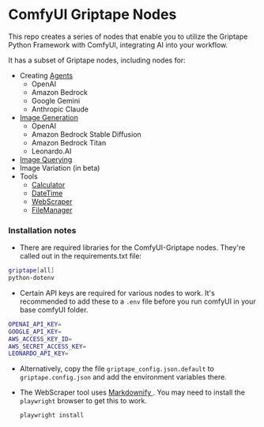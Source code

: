 # ComfyUI Griptape Nodes

This repo creates a series of nodes that enable you to utilize the Griptape Python Framework with ComfyUI, integrating AI into your workflow.

It has a subset of Griptape nodes, including nodes for:

* Creating [Agents](https://docs.griptape.ai/stable/griptape-framework/structures/agents/)
    * OpenAI
    * Amazon Bedrock 
    * Google Gemini
    * Anthropic Claude
* [Image Generation](https://docs.griptape.ai/stable/griptape-framework/structures/tasks/#image-generation-tasks)
    * OpenAI
    * Amazon Bedrock Stable Diffusion
    * Amazon Bedrock Titan
    * Leonardo.AI
* [Image Querying](https://docs.griptape.ai/stable/griptape-framework/structures/tasks/#image-query-task)
* Image Variation (in beta)
* Tools
    * [Calculator](https://docs.griptape.ai/stable/griptape-tools/official-tools/calculator/)
    * [DateTime](https://docs.griptape.ai/stable/griptape-tools/official-tools/date-time/)
    * [WebScraper](https://docs.griptape.ai/stable/griptape-tools/official-tools/web-scraper)
    * [ FileManager ](https://docs.griptape.ai/stable/griptape-tools/official-tools/web-scraper)

### Installation notes

* There are required libraries for the ComfyUI-Griptape nodes. They're called out in the requirements.txt file:

```bash
griptape[all]
python-dotenv
```

* Certain API keys are required for various nodes to work. It's recommended to add these to a `.env` file before you run comfyUI in your base comfyUI folder.

```bash
OPENAI_API_KEY=
GOOGLE_API_KEY=
AWS_ACCESS_KEY_ID=
AWS_SECRET_ACCESS_KEY=
LEONARDO_API_KEY=
```

* Alternatively, copy the file `griptape_config.json.default` to `griptape.config.json` and add the environment variables there.

* The WebScraper tool uses [ Markdownify ](https://docs.griptape.ai/stable/reference/griptape/drivers/web_scraper/markdownify_web_scraper_driver/). You may need to install the `playwright` browser to get this to work. 

    ```bash
    playwright install
    ```

